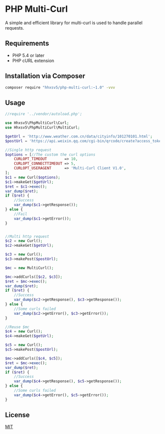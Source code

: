 PHP Multi-Curl
======

A simple and efficient library for multi-curl is used to handle parallel requests.

## Requirements

* PHP 5.4 or later
* PHP cURL extension

## Installation via Composer

```BASH
composer require "hhxsv5/php-multi-curl:~1.0" -vvv
```

## Usage
 
```PHP
//require '../vendor/autoload.php';

use Hhxsv5\PhpMultiCurl\Curl;
use Hhxsv5\PhpMultiCurl\MultiCurl;

$getUrl = 'http://www.weather.com.cn/data/cityinfo/101270101.html';
$postUrl = 'https://api.weixin.qq.com/cgi-bin/qrcode/create?access_token=yourtoken';

//Single http request
$options = [//The custom the curl options
    CURLOPT_TIMEOUT        => 10,
    CURLOPT_CONNECTTIMEOUT => 5,
    CURLOPT_USERAGENT      => 'Multi-Curl Client V1.0',
];
$c1 = new Curl($options);
$c1->makeGet($getUrl);
$ret = $c1->exec();
var_dump($ret);
if ($ret) {
    //Success
    var_dump($c1->getResponse());
} else {
    //Fail
    var_dump($c1->getError());
}


//Multi http request
$c2 = new Curl();
$c2->makeGet($getUrl);

$c3 = new Curl();
$c3->makePost($postUrl);

$mc = new MultiCurl();

$mc->addCurls([$c2, $c3]);
$ret = $mc->exec();
var_dump($ret);
if ($ret) {
    //Success
    var_dump($c2->getResponse(), $c3->getResponse());
} else {
    //Some curls failed
    var_dump($c2->getError(), $c3->getError());
}

//Reuse $mc
$c4 = new Curl();
$c4->makeGet($getUrl);

$c5 = new Curl();
$c5->makePost($postUrl);

$mc->addCurls([$c4, $c5]);
$ret = $mc->exec();
var_dump($ret);
if ($ret) {
    //Success
    var_dump($c4->getResponse(), $c5->getResponse());
} else {
    //Some curls failed
    var_dump($c4->getError(), $c5->getError());
}
```

## License

[MIT](https://github.com/hhxsv5/php-multi-curl/blob/master/LICENSE)